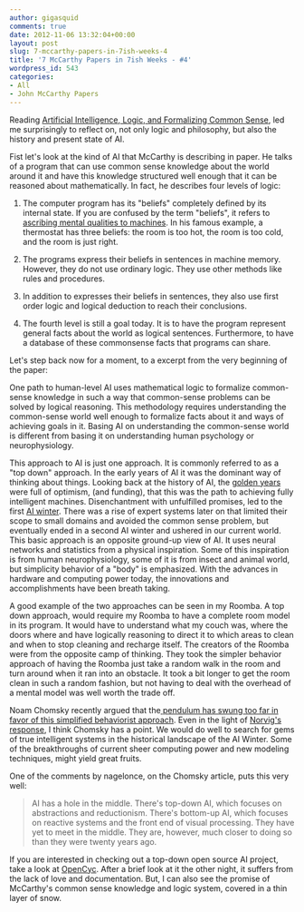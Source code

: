 ```yaml
---
author: gigasquid
comments: true
date: 2012-11-06 13:32:04+00:00
layout: post
slug: 7-mccarthy-papers-in-7ish-weeks-4
title: '7 McCarthy Papers in 7ish Weeks - #4'
wordpress_id: 543
categories:
- All
- John McCarthy Papers
---
```


Reading [Artificial Intelligence, Logic, and Formalizing Common Sense](http://www-formal.stanford.edu/jmc/ailogic/ailogic.html), led me surprisingly to reflect on, not only logic and philosophy, but also the history and present state of AI.

Fist let's look at the kind of AI that McCarthy is describing in paper. He talks of a program that can use common sense knowledge about the world around it and have this knowledge structured well enough that it can be reasoned about mathematically. In fact, he describes four levels of logic:





  1. The computer program has its "beliefs" completely defined by its internal state.  If you are confused by the term "beliefs", it refers to [ascribing mental qualities to machines](http://gigasquidsoftware.com/blog/2012/09/20/7-john-mccarthy-papers-in-7-weeks-1/).  In his famous example, a thermostat has three beliefs: the room is too hot, the room is too cold, and the room is just right. 


  2. The programs express their beliefs in sentences in machine memory.  However, they do not use ordinary logic.  They use other methods like rules and procedures.


  3. In addition to expresses their beliefs in sentences, they also use first order logic and logical deduction to reach their conclusions.


  4. The fourth level is still a goal today.  It is to have the program represent general facts about the world as logical sentences.  Furthermore, to have a database of these commonsense facts that programs can share.


Let's step back now for a moment, to a excerpt from the very beginning of the paper:



> 
One path to human-level AI uses mathematical logic to formalize common-sense knowledge in such a way that common-sense problems can be solved by logical reasoning. This methodology requires understanding the common-sense world well enough to formalize facts about it and ways of achieving goals in it. Basing AI on understanding the common-sense world is different from basing it on understanding human psychology or neurophysiology.



This approach to AI is just one approach. It is commonly referred to as a "top down" approach.  In the early years of AI it was the dominant way of thinking about things. Looking back at the history of AI, the [golden years](http://en.wikipedia.org/wiki/History_of_artificial_intelligence#The_golden_years_1956.E2.88.921974) were full of optimism, (and funding), that this was the path to achieving fully intelligent machines.  Disenchantment with unfulfilled promises, led to the first [AI winter](http://en.wikipedia.org/wiki/AI_winter).  There was a rise of expert systems later on that limited their scope to small domains and avoided the common sense problem, but eventually ended in a second AI winter and ushered in our current world.  This basic approach is an opposite ground-up view of AI.  It uses neural networks and statistics from a physical inspiration.  Some of this inspiration is from human neurophysiology, some of it is from insect and animal world, but simplicity behavior of a "body" is emphasized.  With the advances in hardware and computing power today, the innovations and accomplishments have been breath taking.

A good example of the two approaches can be seen in my Roomba.  A top down approach, would require my Roomba to have a complete room model in its program.  It would have to understand what my couch was, where the doors where and have logically reasoning to direct it to which areas to clean and when to stop cleaning and recharge itself.  The creators of the Roomba were from the opposite camp of thinking.  They took the simpler behavior approach of having the Roomba just take a random walk in the room and turn around when it ran into an obstacle.  It took a bit longer to get the room clean in such a random fashion, but not having to deal with the overhead of a mental model was well worth the trade off.

Noam Chomsky recently argued that the[ pendulum has swung too far in favor of this simplified behaviorist approach](http://www.theatlantic.com/technology/archive/2012/11/noam-chomsky-on-where-artificial-intelligence-went-wrong/261637/). Even in the light of [Norvig's response](http://norvig.com/chomsky.html), I think Chomsky has a point.  We would do well to search for gems of true intelligent systems in the historical landscape of the AI Winter.  Some of the breakthroughs of current sheer computing power and new modeling techniques, might yield great fruits.

One of the comments by nagelonce, on the Chomsky article,  puts this very well:




> AI has a hole in the middle. There's top-down AI, which focuses on abstractions and reductionism. There's bottom-up AI, which focuses on reactive systems and the front end of visual processing. They have yet to meet in the middle. They are, however, much closer to doing so than they were twenty years ago.




If you are interested in checking out a top-down open source AI project, take a look at [OpenCyc](http://www.opencyc.org/doc).  After a brief look at it the other night, it suffers from the lack of love and documentation.  But, I can also see the promise of McCarthy's common sense knowledge and logic system, covered in a thin layer of snow.







